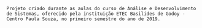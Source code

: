 	Projeto criado durante as aulas do curso de Análise e Desenvolvimento de Sistemas, oferecido pela instituição ETEC Basilides de Godoy - Centro Paula Souza, no primeiro semestre do ano de 2019.
